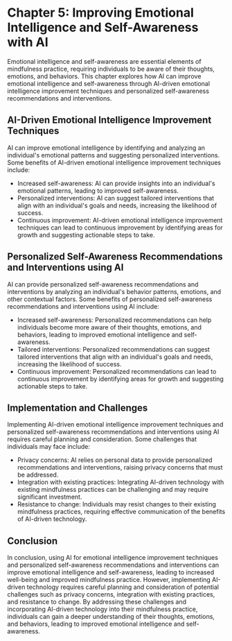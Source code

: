 Chapter 5: Improving Emotional Intelligence and Self-Awareness with AI
======================================================================

Emotional intelligence and self-awareness are essential elements of mindfulness practice, requiring individuals to be aware of their thoughts, emotions, and behaviors. This chapter explores how AI can improve emotional intelligence and self-awareness through AI-driven emotional intelligence improvement techniques and personalized self-awareness recommendations and interventions.

AI-Driven Emotional Intelligence Improvement Techniques
-------------------------------------------------------

AI can improve emotional intelligence by identifying and analyzing an individual's emotional patterns and suggesting personalized interventions. Some benefits of AI-driven emotional intelligence improvement techniques include:

* Increased self-awareness: AI can provide insights into an individual's emotional patterns, leading to improved self-awareness.
* Personalized interventions: AI can suggest tailored interventions that align with an individual's goals and needs, increasing the likelihood of success.
* Continuous improvement: AI-driven emotional intelligence improvement techniques can lead to continuous improvement by identifying areas for growth and suggesting actionable steps to take.

Personalized Self-Awareness Recommendations and Interventions using AI
----------------------------------------------------------------------

AI can provide personalized self-awareness recommendations and interventions by analyzing an individual's behavior patterns, emotions, and other contextual factors. Some benefits of personalized self-awareness recommendations and interventions using AI include:

* Increased self-awareness: Personalized recommendations can help individuals become more aware of their thoughts, emotions, and behaviors, leading to improved emotional intelligence and self-awareness.
* Tailored interventions: Personalized recommendations can suggest tailored interventions that align with an individual's goals and needs, increasing the likelihood of success.
* Continuous improvement: Personalized recommendations can lead to continuous improvement by identifying areas for growth and suggesting actionable steps to take.

Implementation and Challenges
-----------------------------

Implementing AI-driven emotional intelligence improvement techniques and personalized self-awareness recommendations and interventions using AI requires careful planning and consideration. Some challenges that individuals may face include:

* Privacy concerns: AI relies on personal data to provide personalized recommendations and interventions, raising privacy concerns that must be addressed.
* Integration with existing practices: Integrating AI-driven technology with existing mindfulness practices can be challenging and may require significant investment.
* Resistance to change: Individuals may resist changes to their existing mindfulness practices, requiring effective communication of the benefits of AI-driven technology.

Conclusion
----------

In conclusion, using AI for emotional intelligence improvement techniques and personalized self-awareness recommendations and interventions can improve emotional intelligence and self-awareness, leading to increased well-being and improved mindfulness practice. However, implementing AI-driven technology requires careful planning and consideration of potential challenges such as privacy concerns, integration with existing practices, and resistance to change. By addressing these challenges and incorporating AI-driven technology into their mindfulness practice, individuals can gain a deeper understanding of their thoughts, emotions, and behaviors, leading to improved emotional intelligence and self-awareness.
